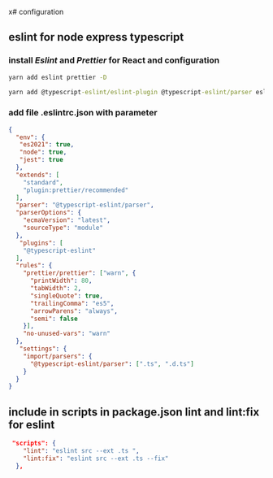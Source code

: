 x# configuration

## eslint for node express typescript

### install *Eslint* and *Prettier* for React and configuration

```cmd
yarn add eslint prettier -D
```

```cmd
yarn add @typescript-eslint/eslint-plugin @typescript-eslint/parser eslint-config-standard  eslint-plugin-promise eslint-plugin-n eslint-plugin-import eslint-import-resolver-typescript  eslint-config-prettier eslint-plugin-prettier -D 
```


### add file .eslintrc.json with parameter

```json
{
  "env": {
   "es2021": true,
   "node": true,
   "jest": true
  },
  "extends": [
    "standard",
    "plugin:prettier/recommended"
  ],
  "parser": "@typescript-eslint/parser",
  "parserOptions": {
    "ecmaVersion": "latest",
    "sourceType": "module"
  },
   "plugins": [
    "@typescript-eslint"
  ],
  "rules": {
    "prettier/prettier": ["warn", {
      "printWidth": 80,
      "tabWidth": 2,
      "singleQuote": true,
      "trailingComma": "es5",
      "arrowParens": "always",
      "semi": false
    }],
    "no-unused-vars": "warn"
  },
   "settings": {
    "import/parsers": {
      "@typescript-eslint/parser": [".ts", ".d.ts"]
    }
  }
}
```
## include in scripts in package.json lint and lint:fix for eslint

```json
 "scripts": {
    "lint": "eslint src --ext .ts ",
    "lint:fix": "eslint src --ext .ts --fix"
  },
```